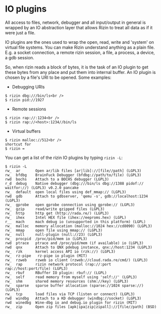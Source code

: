 # IO plugins

All access to files, network, debugger and all input/output in general is wrapped by an IO abstraction layer that
allows Rizin to treat all data as if it were just a file.

IO plugins are the ones used to wrap the open, read, write and 'system' on virtual file systems. You can make Rizin
understand anything as a plain file. E.g. a socket connection, a remote rizin session, a file, a process, a device,
a gdb session.

So, when rizin reads a block of bytes, it is the task of an IO plugin to get these bytes from any place and put them
into internal buffer. An IO plugin is chosen by a file's URI to be opened. Some examples:

* Debugging URIs
```
$ rizin dbg:///bin/ls<br />
$ rizin pid://1927
```

* Remote sessions
```
$ rizin rap://:1234<br />
$ rizin rap://<host>:1234//bin/ls
```

* Virtual buffers
```
$ rizin malloc://512<br />
shortcut for
$ rizin =
```
You can get a list of the rizin IO plugins by typing `rizin -L`:
```
$ rizin -L
rw_  ar       Open ar/lib files [ar|lib]://[file//path] (LGPL3)
rw_  bfdbg    BrainFuck Debugger (bfdbg://path/to/file) (LGPL3)
rwd  bochs    Attach to a BOCHS debugger (LGPL3)
r_d  debug    Native debugger (dbg:///bin/ls dbg://1388 pidof:// waitfor://) (LGPL3) v0.2.0 pancake
rw_  default  open local files using def_mmap:// (LGPL3)
rwd  gdb      Attach to gdbserver, 'qemu -s', gdb://localhost:1234 (LGPL3)
rw_  gprobe   open gprobe connection using gprobe:// (LGPL3)
rw_  gzip     read/write gzipped files (LGPL3)
rw_  http     http get (http://rada.re/) (LGPL3)
rw_  ihex     Intel HEX file (ihex://eeproms.hex) (LGPL)
r__  mach     mach debug io (unsupported in this platform) (LGPL)
rw_  malloc   memory allocation (malloc://1024 hex://cd8090) (LGPL3)
rw_  mmap     open file using mmap:// (LGPL3)
rw_  null     null-plugin (null://23) (LGPL3)
rw_  procpid  /proc/pid/mem io (LGPL3)
rwd  ptrace   ptrace and /proc/pid/mem (if available) io (LGPL3)
rwd  qnx      Attach to QNX pdebug instance, qnx://host:1234 (LGPL3)
rw_  rzk      kernel access API io (rzk://) (LGPL3)
rw_  rz-pipe   rz-pipe io plugin (MIT)
rw_  rzweb    rzweb io client (rzweb://cloud.rada.re/cmd/) (LGPL3)
rw_  rap      rizin network protocol (rap://:port rap://host:port/file) (LGPL3)
rw_  rbuf     RBuffer IO plugin: rbuf:// (LGPL)
rw_  self     read memory from myself using 'self://' (LGPL3)
rw_  shm      shared memory resources (shm://key) (LGPL3)
rw_  sparse   sparse buffer allocation (sparse://1024 sparse://) (LGPL3)
rw_  tcp      load files via TCP (listen or connect) (LGPL3)
rwd  windbg   Attach to a KD debugger (windbg://socket) (LGPL3)
rwd  winedbg  Wine-dbg io and debug.io plugin for rizin (MIT)
rw_  zip      Open zip files [apk|ipa|zip|zipall]://[file//path] (BSD)
```
